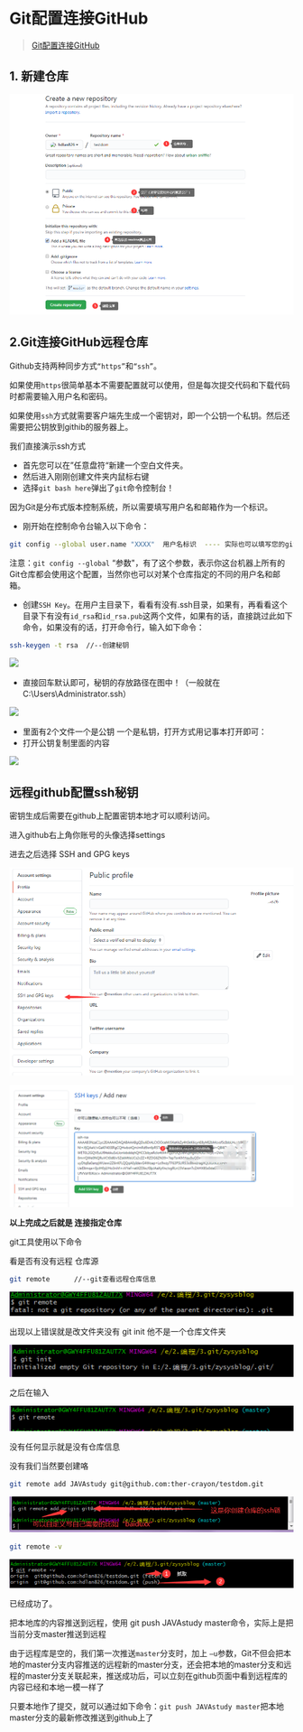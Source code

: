 # Git配置连接GitHub

> [Git配置连接GitHub](https://www.cnblogs.com/linshengqian/p/15065553.html) 

## 1. 新建仓库

![](images\2144260-20210210143313879-2125826169.png)

## 2.Git连接GitHub远程仓库

Github支持两种同步方式`“https”`和`“ssh”`。

如果使用`https`很简单基本不需要配置就可以使用，但是每次提交代码和下载代码时都需要输入用户名和密码。

如果使用`ssh`方式就需要客户端先生成一个密钥对，即一个公钥一个私钥。然后还需要把公钥放到githib的服务器上。

我们直接演示ssh方式

- 首先您可以在”任意盘符“新建一个空白文件夹。
- 然后进入刚刚创建文件夹内鼠标右键
- 选择`git bash here`弹出了`git`命令控制台！

 因为Git是分布式版本控制系统，所以需要填写用户名和邮箱作为一个标识。

- 刚开始在控制命令台输入以下命令：

```bash
git config --global user.name "XXXX"  用户名标识  ---- 实际也可以填写您的github仓库的名称git config --global user.email "xxxx@xxx.com"  邮箱标识  -------可以填写github仓库的邮箱 
```

注意：`git config --global` “参数"，有了这个参数，表示你这台机器上所有的Git仓库都会使用这个配置，当然你也可以对某个仓库指定的不同的用户名和邮箱。

- 创建`SSH Key`。在用户主目录下，看看有没有.ssh目录，如果有，再看看这个目录下有没有`id_rsa`和`id_rsa.pub`这两个文件，如果有的话，直接跳过此如下命令，如果没有的话，打开命令行，输入如下命令：

```bash
ssh-keygen -t rsa  //--创建秘钥
```

![](\images\ssh创建密钥.png)

- 直接回车默认即可，秘钥的存放路径在图中！（一般就在C:\Users\Administrator.ssh）

![](\images\2144260-20210210141238344-1763574377.png)

- 里面有2个文件一个是公钥 一个是私钥，打开方式用记事本打开即可：
- 打开公钥复制里面的内容

![](\images\2144260-20210210142024105-1721780640.png)

## 远程github配置ssh秘钥

密钥生成后需要在github上配置密钥本地才可以顺利访问。

进入github右上角你账号的头像选择settings

进去之后选择 SSH and GPG keys

![](images\2144260-20210210142421415-2051802105.png)

![](images\2144260-20210210142842621-692781828.png)

**以上完成之后就是 连接指定仓库**

git工具使用以下命令

看是否有没有远程 仓库源

```bash
git remote      //--git查看远程仓库信息
```

![](images\2144260-20210210144515843-820456060.png)

出现以上错误就是改文件夹没有 git init 他不是一个仓库文件夹

![](images\2144260-20210210144814174-1900831386.png)

之后在输入

![](images\2144260-20210210144833533-2077262239.png)

没有任何显示就是没有仓库信息

没有我们当然要创建咯

```bash
git remote add JAVAstudy git@github.com:ther-crayon/testdom.git
```

![](images\2144260-20210210145024075-345583472.png)

```bash
git remote -v
```

![](images\2144260-20210210145159710-1259541137.png)

已经成功了。

把本地库的内容推送到远程，使用 git push JAVAstudy master命令，实际上是把当前分支master推送到远程

由于远程库是空的，我们第一次推送`master`分支时，加上 `–u`参数，Git不但会把本地的master分支内容推送的远程新的master分支，还会把本地的master分支和远程的master分支关联起来，推送成功后，可以立刻在github页面中看到远程库的内容已经和本地一模一样了

只要本地作了提交，就可以通过如下命令：`git push JAVAstudy master`把本地master分支的最新修改推送到github上了